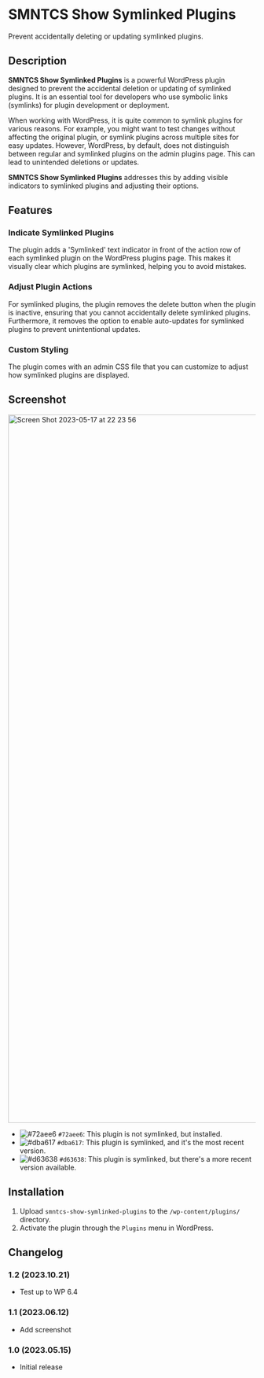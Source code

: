 # SMNTCS Show Symlinked Plugins

Prevent accidentally deleting or updating symlinked plugins.

## Description

**SMNTCS Show Symlinked Plugins** is a powerful WordPress plugin designed to prevent the accidental deletion or updating of symlinked plugins. It is an essential tool for developers who use symbolic links (symlinks) for plugin development or deployment.

When working with WordPress, it is quite common to symlink plugins for various reasons. For example, you might want to test changes without affecting the original plugin, or symlink plugins across multiple sites for easy updates. However, WordPress, by default, does not distinguish between regular and symlinked plugins on the admin plugins page. This can lead to unintended deletions or updates.

**SMNTCS Show Symlinked Plugins** addresses this by adding visible indicators to symlinked plugins and adjusting their options.

## Features

### Indicate Symlinked Plugins

The plugin adds a 'Symlinked' text indicator in front of the action row of each symlinked plugin on the WordPress plugins page. This makes it visually clear which plugins are symlinked, helping you to avoid mistakes.

### Adjust Plugin Actions

For symlinked plugins, the plugin removes the delete button when the plugin is inactive, ensuring that you cannot accidentally delete symlinked plugins. Furthermore, it removes the option to enable auto-updates for symlinked plugins to prevent unintentional updates.

### Custom Styling

The plugin comes with an admin CSS file that you can customize to adjust how symlinked plugins are displayed.

## Screenshot

<img width="1441" alt="Screen Shot 2023-05-17 at 22 23 56" src="https://github.com/nielslange/smntcs-show-symlinked-plugins/assets/3323310/c5e7fcbe-e7c9-4e2d-a026-abfb9d24a4f4">

-   ![#72aee6](https://placehold.co/15x15/72aee6/72aee6.png) `#72aee6`: This plugin is not symlinked, but installed.
-   ![#dba617](https://placehold.co/15x15/dba617/dba617.png) `#dba617`: This plugin is symlinked, and it's the most recent version.
-   ![#d63638](https://placehold.co/15x15/d63638/d63638.png) `#d63638`: This plugin is symlinked, but there's a more recent version available.

## Installation

1. Upload `smntcs-show-symlinked-plugins` to the `/wp-content/plugins/` directory.
2. Activate the plugin through the `Plugins` menu in WordPress.

## Changelog

### 1.2 (2023.10.21)

- Test up to WP 6.4

### 1.1 (2023.06.12)

-   Add screenshot

### 1.0 (2023.05.15)

-   Initial release
